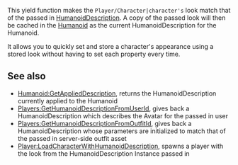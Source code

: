 This yield function makes the `Player/Character|character's` look match that of the passed in [HumanoidDescription](https://developer.roblox.com/en-us/api-reference/class/HumanoidDescription). A copy of the passed look will then be cached in the [Humanoid](https://developer.roblox.com/en-us/api-reference/class/Humanoid) as the current HumanoidDescription for the Humanoid.

It allows you to quickly set and store a character's appearance using a stored look without having to set each property every time.

See also
--------

*   [Humanoid:GetAppliedDescription](https://developer.roblox.com/en-us/api-reference/function/Humanoid/GetAppliedDescription), returns the HumanoidDescription currently applied to the Humanoid
*   [Players:GetHumanoidDescriptionFromUserId](https://developer.roblox.com/en-us/api-reference/function/Players/GetHumanoidDescriptionFromUserId), gives back a HumanoidDescription which describes the Avatar for the passed in user
*   [Players:GetHumanoidDescriptionFromOutfitId](https://developer.roblox.com/en-us/api-reference/function/Players/GetHumanoidDescriptionFromOutfitId), gives back a HumanoidDescription whose parameters are initialized to match that of the passed in server-side outfit asset
*   [Player:LoadCharacterWithHumanoidDescription](https://developer.roblox.com/en-us/api-reference/function/Player/LoadCharacterWithHumanoidDescription), spawns a player with the look from the HumanoidDescription Instance passed in